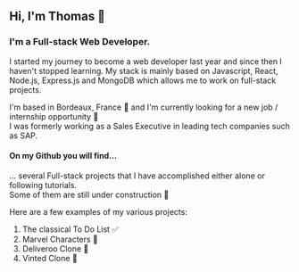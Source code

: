 ## Hi, I'm Thomas 👋

### I'm a Full-stack Web Developer.

I started my journey to become a web developer last year and since then I haven't stopped learning. 
My stack is mainly based on Javascript, React, Node.js, Express.js and MongoDB which allows me to work on full-stack projects. 

I'm based in Bordeaux, France :wine_glass: and I'm currently looking for a new job / internship opportunity :briefcase:  
I was formerly working as a Sales Executive in leading tech companies such as SAP. 

#### On my Github you will find...

... several Full-stack projects that I have accomplished either alone or following tutorials.  
Some of them are still under construction :construction:

Here are a few examples of my various projects:
1. The classical To Do List :white_check_mark:
2. Marvel Characters :space_invader:
3. Deliveroo Clone :pizza:
4. Vinted Clone :shirt:



